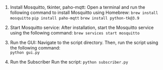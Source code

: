 1. Install Mosquitto, tkinter, paho-mqtt:
Open a terminal and run the following command to install Mosquitto using Homebrew:
`brew install mosquitto`
`pip install paho-mqtt`
`brew install python-tk@3.9` <your python version>

1. Start Mosquitto service:
After installation, start the Mosquitto service using the following command:
`brew services start mosquitto`

1. Run the GUI:
Navigate to the script directory. Then, run the script using the following command:   
`python gui.py`

1. Run the Subscriber
Run the script:
`python subscriber.py`